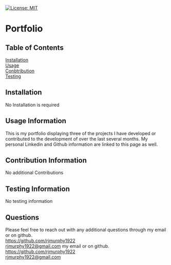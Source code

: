 

   

   [![License: MIT](https://img.shields.io/badge/License-MIT-yellow.svg)](https://opensource.org/licenses/MIT)


   # Portfolio

   ## Table of Contents

   


   [Installation](#Installation)
    <br>
   [Usage](#Usage)
   <br>
   [Conbtribution](#Contribution)
   <br>
   [Testing](#Testing)


  ## Installation
  No Installation is required

  ## Usage Information
  This is my portfolio displaying three of the projects I have developed or contributed to the development of over the last several months. 
  My personal Linkedin and Github information are linked to this page as well.

  ## Contribution Information
  No additional Contributions

  ## Testing Information
  No testing information

   ## Questions

   Please feel free to reach out with any additional questions through my email or on github.
   <br>
   https://github.com/rjmurphy1922
   <br>
  rjmurphy1922@gmail.com
 my email or on github.
   <br>
   https://github.com/rjmurphy1922
   <br>
  rjmurphy1922@gmail.com

   
